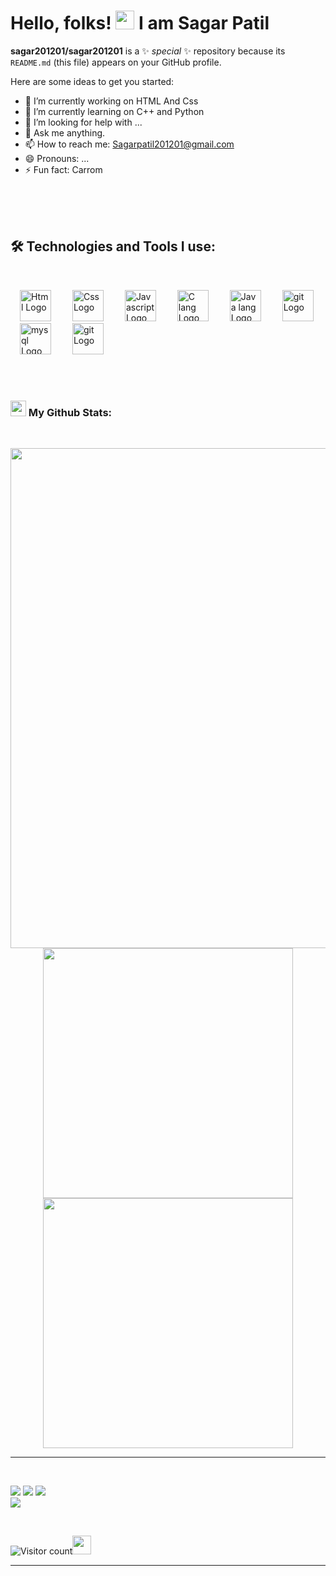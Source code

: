 # Hello, folks! <img src="https://raw.githubusercontent.com/MartinHeinz/MartinHeinz/master/wave.gif" width="30px"> I am Sagar Patil


**sagar201201/sagar201201** is a ✨ _special_ ✨ repository because its `README.md` (this file) appears on your GitHub profile.

Here are some ideas to get you started:

- 🔭 I’m currently working on HTML And Css
- 🌱 I’m currently learning on C++ and Python
- 🤔 I’m looking for help with ...
- 💬 Ask me anything.
- 📫 How to reach me: Sagarpatil201201@gmail.com
- 😄 Pronouns: ...
- ⚡ Fun fact: Carrom


<br/>
<br/>


<br/>

<!-- Technologies and Tools Section -->
<h2 align="left">🛠️ Technologies and Tools I use:</h2>
<br/>
<p align="left"> 
  <img src="https://upload.wikimedia.org/wikipedia/commons/3/38/HTML5_Badge.svg" alt="Html Logo" width="50" height="50" hspace="15"/>
  <img src="https://cdn.worldvectorlogo.com/logos/css.svg" alt="Css Logo" width="50" height="50" hspace="15"/>
  <img src="https://upload.wikimedia.org/wikipedia/commons/9/99/Unofficial_JavaScript_logo_2.svg" alt="Javascript Logo" width="50" height="50" hspace="15"/>
  <img src="https://cdn.worldvectorlogo.com/logos/c.svg" alt="C lang Logo" width="50" height="50" hspace="15"/>
  <img src="https://upload.wikimedia.org/wikipedia/commons/a/a7/React-icon.svg" alt="Java lang Logo" width="50" height="50" hspace="15"/>
  <img src="https://cdn.worldvectorlogo.com/logos/python-5.svg" alt="git Logo" width="50" height="50" hspace="15"/>

  <img src="https://upload.wikimedia.org/wikipedia/commons/d/d9/Node.js_logo.svg" alt="mysql Logo" width="50" height="50" hspace="15"/>
  <img src="https://cdn.worldvectorlogo.com/logos/git-icon.svg" alt="git Logo" width="50" height="50" hspace="15"/>
</p>
<br/>
<br/>


### <img src='./github-wavy.gif' width='25px'> My Github Stats:
<br/>
<p align="center">
  

<!-- Github Stats + Streaks -->
  <img src = "https://activity-graph.herokuapp.com/graph?username=sagar201201&theme=react-dark&hide_border=true&area=true" width = 800>
  <img src = "https://github-readme-stats.vercel.app/api?username=201201&show_icons=true&theme=dark&hide_border=true" width = 400>
  <img src = "https://github-readme-streak-stats.herokuapp.com?user=sagar201201&theme=dark&hide_border=true" width = 400>
  
</p>


<hr>
<br>
<p align="center">


[<img src="https://img.shields.io/badge/twitter-%231DA1F2.svg?&style=for-the-badge&logo=twitter&logoColor=white" />](https://twitter.com/SagarPa42891222?t=NUIhKr8awjy9nr_o7uAv6A&s=09) 
[<img src="https://img.shields.io/badge/linkedin-%230077B5.svg?&style=for-the-badge&logo=linkedin&logoColor=white" />](https://www.linkedin.com/in/sagar-patil-2832bb174/) 
[<img src = "https://img.shields.io/badge/instagram-%23E4405F.svg?&style=for-the-badge&logo=instagram&logoColor=white">](https://www.instagram.com/royal__sagar__patil/?next=%2F/)  
[<img src = "https://img.shields.io/badge/github-%231877F2.svg?&style=for-the-badge&logo=github&logoColor=white">](https://github.com/sagar201201)
</p>
  
<br/>

![Visitor count](https://visitor-badge.laobi.icu/badge?page_id=Ma735.Sagar201)<img src="https://media.giphy.com/media/dxn6fRlTIShoeBr69N/giphy.gif" width="30">

<hr>
